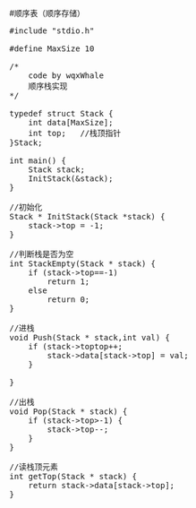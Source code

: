 ﻿#顺序表（顺序存储）

<pre>
#include "stdio.h"

#define MaxSize 10

/*
	code by wqxWhale
	顺序栈实现
*/

typedef struct Stack {
	int data[MaxSize]; 
	int top;   //栈顶指针
}Stack;

int main() {
	Stack stack;
	InitStack(&stack);
}

//初始化
Stack * InitStack(Stack *stack) {
	stack->top = -1;
}

//判断栈是否为空
int StackEmpty(Stack * stack) {
	if (stack->top==-1) 
		return 1;
	else
		return 0;
}

//进栈
void Push(Stack * stack,int val) {
	if (stack->top<MaxSize-1) {
		stack->top++;
		stack->data[stack->top] = val;
	}
	
}

//出栈
void Pop(Stack * stack) {
	if (stack->top>-1) {
		stack->top--;
	}
}

//读栈顶元素
int getTop(Stack * stack) {
	return stack->data[stack->top];
}

</pre>